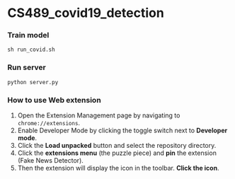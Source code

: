 # CS489_covid19_detection


### Train model

```sh run_covid.sh```

### Run server

```python server.py```

### How to use Web extension

1. Open the Extension Management page by navigating to ```chrome://extensions```.
2. Enable Developer Mode by clicking the toggle switch next to **Developer mode**.
3. Click the **Load unpacked** button and select the repository directory.
4. Click the **extensions menu** (the puzzle piece) and **pin** the extension (Fake News Detector).
5. Then the extension will display the icon in the toolbar. **Click the icon**.

